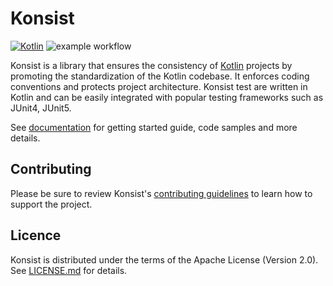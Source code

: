 # Konsist

[![Kotlin](https://img.shields.io/badge/Kotlin-blue.svg?style=flat&logo=kotlin)](https://kotlinlang.org)
![example workflow](https://github.com/LemonAppDev/konsist/actions/workflows/check.yml/badge.svg)

Konsist is a library that ensures the consistency of [Kotlin](https://kotlinlang.org/) projects by promoting the 
standardization of the Kotlin codebase. It enforces coding conventions and protects project architecture. Konsist
test are written in Kotlin and can be easily integrated with popular testing frameworks such as JUnit4, JUnit5.

See [documentation](http://docs.konsist.lemonappdev.com/) for getting started guide, code samples and more details.

## Contributing

Please be sure to review Konsist's [contributing guidelines](https://docs.konsist.lemonappdev.com/help/contribute)
to learn how to support the project.

## Licence

Konsist is distributed under the terms of the Apache License (Version 2.0). See [LICENSE.md](LICENSE.md) for details.
